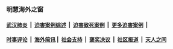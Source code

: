 
### 明慧海外之窗

####  [武汉肺炎](indexes/365.md?t=04282200) &nbsp;|&nbsp;  [迫害案例综述](indexes/328.md?t=04282200) &nbsp;|&nbsp; [迫害致死案例](indexes/277.md?t=04282200)  &nbsp;|&nbsp; [更多迫害案例](indexes/81.md?t=04282200)  &nbsp;|&nbsp; 
####  [时事评论](indexes/19.md?t=04282200) &nbsp;|&nbsp; [海外简讯](indexes/245.md?t=04282200)&nbsp;|&nbsp;  [社会支持](indexes/140.md?t=04282200) &nbsp;|&nbsp; [褒奖决议](indexes/282.md?t=04282200) &nbsp;|&nbsp; [社区报道](indexes/91.md?t=04282200)  &nbsp;|&nbsp; [天人之间](indexes/78.md?t=04282200) 

